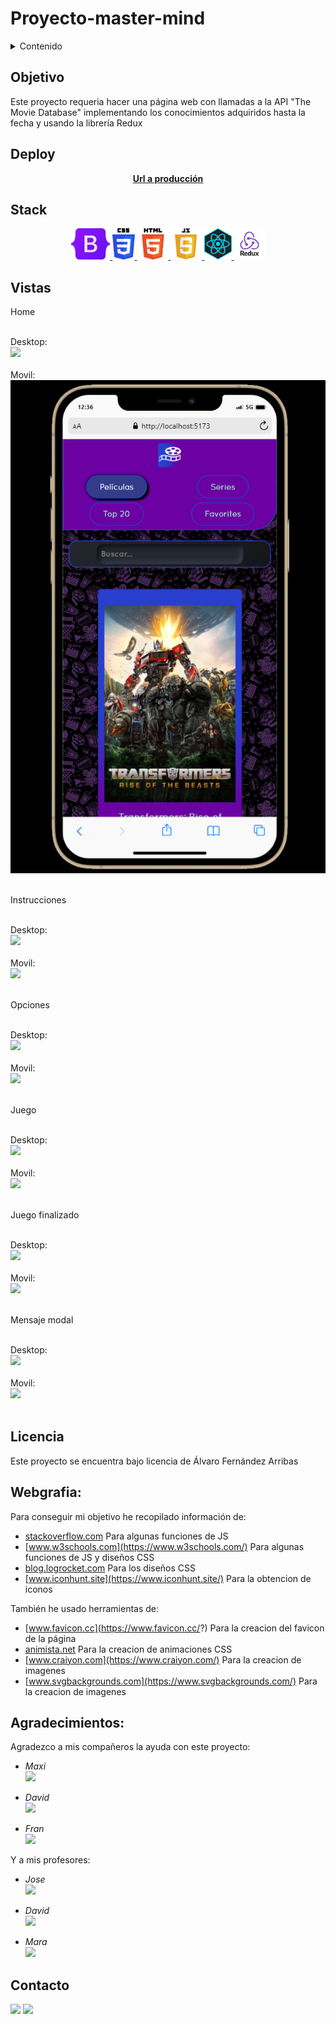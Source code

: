 # Proyecto-master-mind

<details>
  <summary>Contenido</summary>
  <ol>
    <li><a href="#objetivo">Objetivo</a></li>
    <li><a href="#deploy">Deploy</a></li>
    <li><a href="#stack">Stack</a></li>
    <li><a href="#vistas">Vistas</a></li>
    <li><a href="#licencia">Licencia</a></li>
    <li><a href="#webgrafia">Webgrafia</a></li>
    <li><a href="#agradecimientos">Agradecimientos</a></li>
    <li><a href="#contacto">Contacto</a></li>
  </ol>
</details>


## Objetivo 
Este proyecto requeria hacer una página web con llamadas a la API "The Movie Database" implementando los conocimientos adquiridos hasta la fecha y usando la librería Redux
   
  
## Deploy
<div align="center">
    <a href="https://roekan.github.io/FED-13-07-Proyecto-App-TheMovieDB/"><strong>Url a producción </strong></a>
</div>

## Stack
<div align="center">
<a href="https://lenguajehtml.com/">
    <img height="50px" width="auto" src= "https://raw.githubusercontent.com/Roekan/FED-13-07-Proyecto-App-TheMovieDB/master/public/lenguajes/bootstrap-logo.png"/>
</a>
<a href="https://lenguajecss.com/">
    <img height="50px" width="auto" src= "https://raw.githubusercontent.com/Roekan/FED-13-07-Proyecto-App-TheMovieDB/master/public/lenguajes/css-logo.png"/>
</a>
<a href="https://getbootstrap.com/">
    <img height="50px" width="auto" src= "https://raw.githubusercontent.com/Roekan/FED-13-07-Proyecto-App-TheMovieDB/master/public/lenguajes/html-logo.png"/>
</a>
<a href="https://www.javascript.com/">
    <img height="50px" width="auto" src= "https://raw.githubusercontent.com/Roekan/FED-13-07-Proyecto-App-TheMovieDB/master/public/lenguajes/js-logo.png"/>
</a>
<a href="https://es.react.dev/">
    <img height="50px" width="auto" src= "https://raw.githubusercontent.com/Roekan/FED-13-07-Proyecto-App-TheMovieDB/master/public/lenguajes/react-logo.png"/>
</a>
<a href="https://redux.js.org/">
    <img height="50px" width="auto" src= "https://raw.githubusercontent.com/Roekan/FED-13-07-Proyecto-App-TheMovieDB/master/public/lenguajes/redux-logo.png"/>
</a>
 </div>

## Vistas


Home<br><br>

Desktop:<br>
<img src="./images/vistas/desktop/peliculas-desktop.png"><br><br>
Movil:<br>
<img src="./public/preview/mobile/peliculas-mobile.png"><br><br> 


Instrucciones<br><br>

Desktop:<br>
<img src="./images/vistas/desktop/instrucciones.png"><br><br>
Movil:<br>
<img src="./images/vistas/movil/instrucciones.png"><br><br> 


Opciones<br><br>

Desktop:<br>
<img src="./images/vistas/desktop/settings.png"><br><br>
Movil:<br>
<img src="./images/vistas/movil/settings.png"><br><br> 


Juego<br><br>

Desktop:<br>
<img src="./images/vistas/desktop/partida.png"><br><br>
Movil:<br>
<img src="./images/vistas/movil/partida.png"><br><br> 


Juego finalizado<br><br>

Desktop:<br>
<img src="./images/vistas/desktop/partida-finalizada.png"><br><br>
Movil:<br>
<img src="./images/vistas/movil/partida-finalizada.png"><br><br> 


Mensaje modal<br><br>

Desktop:<br>
<img src="./images/vistas/desktop/partida-mensaje-modal.png"><br><br>
Movil:<br>
<img src="./images/vistas/movil/partida-mensaje-modal.png"><br><br> 


## Licencia
Este proyecto se encuentra bajo licencia de Álvaro Fernández Arribas

## Webgrafia:
Para conseguir mi objetivo he recopilado información de:

- [stackoverflow.com](https://stackoverflow.com/) Para algunas funciones de JS
- [www.w3schools.com](https://www.w3schools.com/) Para algunas funciones de JS y diseños CSS
- [blog.logrocket.com](https://blog.logrocket.com/) Para los diseños CSS
- [www.iconhunt.site](https://www.iconhunt.site/) Para la obtencion de iconos


También he usado herramientas de:
- [www.favicon.cc](https://www.favicon.cc/?) Para la creacion del favicon de la página
- [animista.net](https://animista.net/play/basic/swing) Para la creacion de animaciones CSS
- [www.craiyon.com](https://www.craiyon.com/) Para la creacion de imagenes
- [www.svgbackgrounds.com](https://www.svgbackgrounds.com/) Para la creacion de imagenes

## Agradecimientos:

Agradezco a mis compañeros la ayuda con este proyecto:

- *Maxi*  
<a href="https://github.com/Maxigamble/" target="_blank"><img src="./images/github/github-green.svg" target="_blank"></a> 

- *David*  
<a href="https://github.com/DavidTL95/" target="_blank"><img src="./images/github/github-red.svg" target="_blank"></a>

- *Fran*  
<a href="https://www.github.com/userGithub/" target="_blank"><img src="./images/github/github-purple.svg" target="_blank"></a> 

Y a mis profesores:

- *Jose*  
<a href="https://github.com/GeeksHubsAcademy" target="_blank"><img src="./images/github/github-green.svg" target="_blank"></a> 

- *David*  
<a href="https://github.com/GeeksHubsAcademy" target="_blank"><img src="./images/github/github-brown.svg" target="_blank"></a>

- *Mara*  
<a href="https://github.com/GeeksHubsAcademy" target="_blank"><img src="./images/github/github-pink.svg" target="_blank"></a> 

## Contacto

<a href = "mailto:roekan03@gmail.com"><img src="https://img.shields.io/badge/Gmail-C6362C?style=for-the-badge&logo=gmail&logoColor=white" target="_blank"></a>
<a href="https://es.linkedin.com/in/alvaro-fern%C3%A1ndez-arribas-120963223" target="_blank"><img src="https://img.shields.io/badge/-LinkedIn-%230077B5?style=for-the-badge&logo=linkedin&logoColor=white" target="_blank"></a> 
